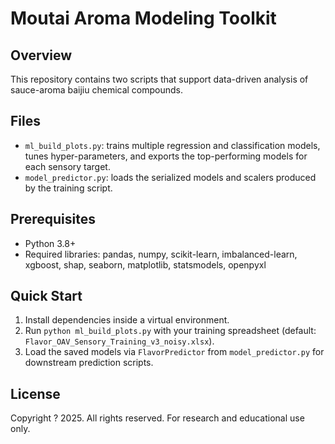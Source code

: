 # Moutai Aroma Modeling Toolkit

## Overview

This repository contains two scripts that support data-driven analysis of sauce-aroma baijiu chemical compounds.

## Files
- `ml_build_plots.py`: trains multiple regression and classification models, tunes hyper-parameters, and exports the top-performing models for each sensory target.
- `model_predictor.py`: loads the serialized models and scalers produced by the training script.

## Prerequisites
- Python 3.8+
- Required libraries: pandas, numpy, scikit-learn, imbalanced-learn, xgboost, shap, seaborn, matplotlib, statsmodels, openpyxl

## Quick Start
1. Install dependencies inside a virtual environment.
2. Run `python ml_build_plots.py` with your training spreadsheet (default: `Flavor_OAV_Sensory_Training_v3_noisy.xlsx`).
3. Load the saved models via `FlavorPredictor` from `model_predictor.py` for downstream prediction scripts.

## License
Copyright ? 2025. All rights reserved. For research and educational use only.
